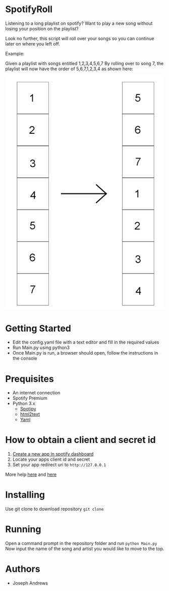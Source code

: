 # SpotifyRoll

Listening to a long playlist on spotify?
Want to play a new song without losing your position on the playlist?

Look no further, this script will roll over your songs so you can continue later on where you left off.

Example:

Given a playlist with songs entitled 1,2,3,4,5,6,7
By rolling over to song 7, the playlist will now have the order of 5,6,7,1,2,3,4 as shown here:

<img src="https://raw.githubusercontent.com/Joseph-33/SpotifyRoll/master/Boxes.png" width="800">




# Getting Started
- Edit the config.yaml file with a text editor and fill in the required values
- Run Main.py using python3
- Once Main.py is run, a browser should open, follow the instructions in the console

# Prequisites
- An internet connection
- Spotify Premium
- Python 3.x
  - [Spotipy](https://pypi.org/project/spotipy/)
  - [html2text](https://pypi.org/project/html2text/)
  - [Yaml](https://pypi.org/project/PyYAML/)

# How to obtain a client and secret id
1. [Create a new app in spotify dashboard](https://developer.spotify.com/dashboard/applications)
2. Locate your apps client id and secret
3. Set your app redirect uri to `http://127.0.0.1`

More help [here](https://developer.spotify.com/documentation/general/guides/authorization-guide/) and [here](https://spotipy.readthedocs.io/en/2.12.0/#authorization-code-flow)

# Installing
Use git clone to download repository
`
git clone
`

# Running
Open a command prompt in the repository folder and run
`
python Main.py
`
Now input the name of the song and artist you would like to move to the top.



# Authors
- Joseph Andrews


